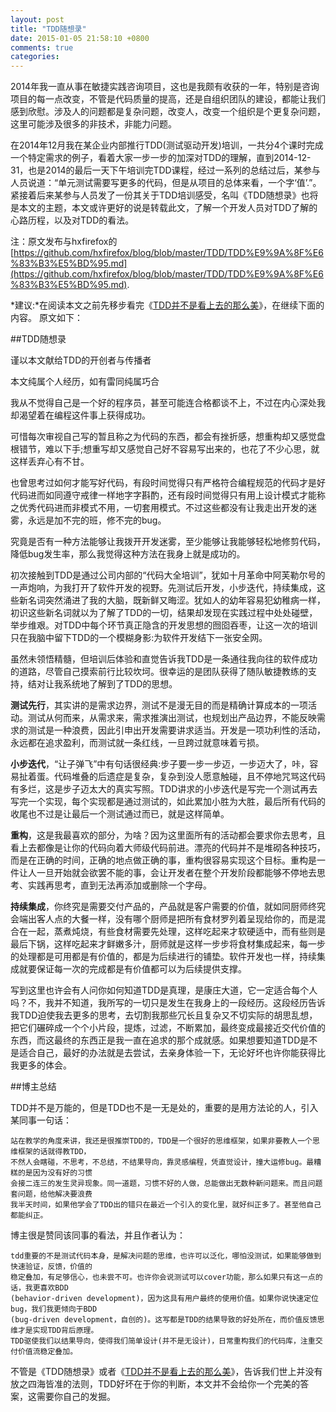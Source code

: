 ```yaml
---
layout: post
title: "TDD随想录"
date: 2015-01-05 21:58:10 +0800
comments: true
categories: 
---
```

2014年我一直从事在敏捷实践咨询项目，这也是我颇有收获的一年，特别是咨询项目的每一点改变，不管是代码质量的提高，还是自组织团队的建设，都能让我们感到欣慰。涉及人的问题都是复杂问题，改变人，改变一个组织是个更复杂问题，这里可能涉及很多的非技术，非能力问题。

在2014年12月我在某企业内部推行TDD(测试驱动开发)培训，一共分4个课时完成一个特定需求的例子，看着大家一步一步的加深对TDD的理解，直到2014-12-31，也是2014的最后一天下午培训完TDD课程，经过一系列的总结过后，某参与人员说道：“单元测试需要写更多的代码，但是从项目的总体来看，一个字‘值’.”。紧接着后来某参与人员发了一份其关于TDD培训感受，名叫《TDD随想录》也将是本文的主题，本文或许更好的说是转载此文，了解一个开发人员对TDD了解的心路历程，以及对TDD的看法。

注：原文发布与hxfirefox的[https://github.com/hxfirefox/blog/blob/master/TDD/TDD%E9%9A%8F%E6%83%B3%E5%BD%95.md](https://github.com/hxfirefox/blog/blob/master/TDD/TDD%E9%9A%8F%E6%83%B3%E5%BD%95.md).

*建议:*在阅读本文之前先移步看完《[TDD并不是看上去的那么美](http://coolshell.cn/articles/3649.html)》，在继续下面的内容。
原文如下：

##TDD随想录

谨以本文献给TDD的开创者与传播者

本文纯属个人经历，如有雷同纯属巧合

我从不觉得自己是一个好的程序员，甚至可能连合格都谈不上，不过在内心深处我却渴望着在编程这件事上获得成功。

可惜每次审视自己写的暂且称之为代码的东西，都会有挫折感，想重构却又感觉盘根错节，难以下手;想重写却又感觉自己好不容易写出来的，也花了不少心思，就这样丢弃心有不甘。

也曾思考过如何才能写好代码，有段时间觉得只有严格符合编程规范的代码才是好代码进而如同遵守戒律一样地字字斟酌，还有段时间觉得只有用上设计模式才能称之优秀代码进而非模式不用，一切套用模式。不过这些都没有让我走出开发的迷雾，永远是加不完的班，修不完的bug。

究竟是否有一种方法能够让我拨开开发迷雾，至少能够让我能够轻松地修剪代码，降低bug发生率，那么我觉得这种方法在我身上就是成功的。

初次接触到TDD是通过公司内部的“代码大全培训”，犹如十月革命中阿芙勒尔号的一声炮响，为我打开了软件开发的视野。先测试后开发，小步迭代，持续集成，这些新名词突然涌进了我的大脑，既新鲜又晦涩。犹如人的幼年容易犯幼稚病一样，初识这些新名词就以为了解了TDD的一切，结果却发现在实践过程中处处碰壁，举步维艰。对TDD中每个环节真正隐含的开发思想的囫囵吞枣，让这一次的培训只在我脑中留下TDD的一个模糊身影:为软件开发结下一张安全网。

虽然未领悟精髓，但培训后体验和直觉告诉我TDD是一条通往我向往的软件成功的道路，尽管自己摸索前行比较坎坷。很幸运的是团队获得了随队敏捷教练的支持，结对让我系统地了解到了TDD的思想。

**测试先行**，其实讲的是需求边界，测试不是漫无目的而是精确计算成本的一项活动。测试从何而来，从需求来，需求推演出测试，也规划出产品边界，不能反映需求的测试是一种浪费，因此引申出开发需要讲求适当。开发是一项功利性的活动，永远都在追求盈利，而测试就一条红线，一旦跨过就意味着亏损。

**小步迭代**，“让子弹飞”中有句话很经典:步子要一步一步迈，一步迈大了，咔，容易扯着蛋。代码堆叠的后遗症是复杂，复杂到没人愿意触碰，且不停地咒骂这代码有多烂，这是步子迈太大的真实写照。TDD讲求的小步迭代是写完一个测试再去写完一个实现，每个实现都是通过测试的，如此累加小胜为大胜，最后所有代码的收尾也不过是让最后一个测试通过而已，就是这样简单。

**重构**，这是我最喜欢的部分，为啥？因为这里面所有的活动都会要求你去思考，且看上去都像是让你的代码向着大师级代码前进。漂亮的代码并不是堆砌各种技巧，而是在正确的时间，正确的地点做正确的事，重构很容易实现这个目标。重构是一件让人一旦开始就会欲罢不能的事，会让开发者在整个开发阶段都能够不停地去思考、实践再思考，直到无法再添加或删除一个字母。

**持续集成**，你终究是需要交付产品的，产品就是客户需要的价值，就如同厨师终究会端出客人点的大餐一样，没有哪个厨师是把所有食材罗列着呈现给你的，而是混合在一起，蒸煮炖烧，有些食材需要先处理，这样吃起来才软硬适中，而有些则是最后下锅，这样吃起来才鲜嫩多汁，厨师就是这样一步步将食材集成起来，每一步的处理都是可用都是有价值的，都是为后续进行的铺垫。软件开发也一样，持续集成就要保证每一次的完成都是有价值都可以为后续提供支撑。

写到这里也许会有人问你如何知道TDD是真理，是康庄大道，它一定适合每个人吗？不，我并不知道，我所写的一切只是发生在我身上的一段经历。这段经历告诉我TDD迫使我去更多的思考，去切割我那些冗长且复杂又不切实际的胡思乱想，把它们碾碎成一个个小片段，提炼，过滤，不断累加，最终变成最接近交代价值的东西，而这最终的东西正是我一直在追求的那个成就感。如果想要知道TDD是不是适合自己，最好的办法就是去尝试，去亲身体验一下，无论好坏也许你能获得比我更多的体会。


##博主总结

TDD并不是万能的，但是TDD也不是一无是处的，重要的是用方法论的人，引入某同事一句话：

	站在教学的角度来讲，我还是很推崇TDD的，TDD是一个很好的思维框架，如果非要教人一个思维框架的话就得教TDD，
	不然人会瞎碰，不思考，不总结，不结果导向，靠灵感编程，凭直觉设计，撞大运修bug。最糟糕的是因为没有好的习惯
	会接二连三的发生灵异现象。同一道题，习惯不好的人做，总能做出无数种新问题来。而且问题套问题，给他解决要浪费
	我半天时间，如果他学会了TDD出的错只在最近一个引入的变化里，就好纠正多了。甚至他自己都能纠正。

博主很是赞同该同事的看法，并且作者认为：

	tdd重要的不是测试代码本身，是解决问题的思维，也许可以泛化，哪怕没测试，如果能够做到快速验证，反馈，价值的
	稳定叠加，有足够信心，也未尝不可。也许你会说测试可以cover功能，那么如果只有这一点的话，我更喜欢BDD
	(behavior-driven development)，因为这具有用户最终的使用价值。如果你说快速定位bug，我们我更倾向于BDD
	(bug-driven development，自创的)。这写都是TDD的结果导致的好处所在，而价值反馈思维才是实现TDD背后原理。
	TDD驱使我们以结果导向，使得我们简单设计(并不是无设计)，日常重构我们的代码库，注重交付价值流稳定叠加。

不管是《TDD随想录》或者《[TDD并不是看上去的那么美](http://coolshell.cn/articles/3649.html)》，告诉我们世上并没有放之四海皆准的法则，TDD好坏在于你的判断，本文并不会给你一个完美的答案，这需要你自己的发掘。



